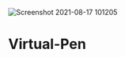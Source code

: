 ![Screenshot 2021-08-17 101205](https://user-images.githubusercontent.com/76638377/129665306-87e3a53e-45f9-4db7-befa-d38d81d9396a.png)
# Virtual-Pen
